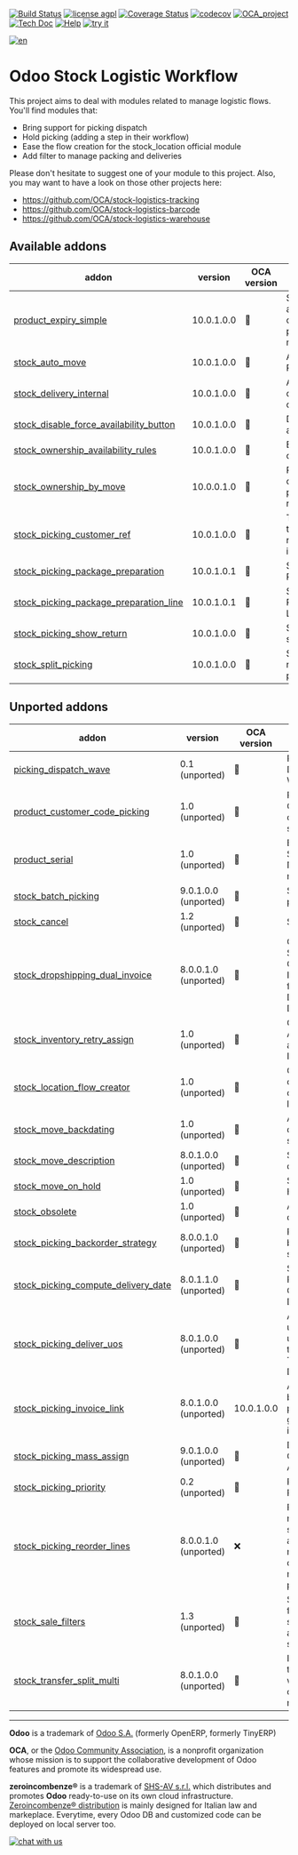 [![Build Status](https://travis-ci.org/zeroincombenze/stock-logistics-workflow.svg?branch=10.0)](https://travis-ci.org/zeroincombenze/stock-logistics-workflow)
[![license agpl](https://img.shields.io/badge/licence-AGPL--3-blue.svg)](http://www.gnu.org/licenses/agpl-3.0.html)
[![Coverage Status](https://coveralls.io/repos/github/zeroincombenze/stock-logistics-workflow/badge.svg?branch=10.0)](https://coveralls.io/github/zeroincombenze/stock-logistics-workflow?branch=10.0)
[![codecov](https://codecov.io/gh/zeroincombenze/stock-logistics-workflow/branch/10.0/graph/badge.svg)](https://codecov.io/gh/zeroincombenze/stock-logistics-workflow/branch/10.0)
[![OCA_project](http://www.zeroincombenze.it/wp-content/uploads/ci-ct/prd/button-oca-10.svg)](https://github.com/OCA/stock-logistics-workflow/tree/10.0)
[![Tech Doc](http://www.zeroincombenze.it/wp-content/uploads/ci-ct/prd/button-docs-10.svg)](http://wiki.zeroincombenze.org/en/Odoo/10.0/dev)
[![Help](http://www.zeroincombenze.it/wp-content/uploads/ci-ct/prd/button-help-10.svg)](http://wiki.zeroincombenze.org/en/Odoo/10.0/man/LO)
[![try it](http://www.zeroincombenze.it/wp-content/uploads/ci-ct/prd/button-try-it-10.svg)](http://erp10.zeroincombenze.it)




























[![en](http://www.shs-av.com/wp-content/en_US.png)](http://wiki.zeroincombenze.org/it/Odoo/7.0/man)

Odoo Stock Logistic Workflow
============================

This project aims to deal with modules related to manage logistic flows. You'll find modules that:

 - Bring support for picking dispatch
 - Hold picking (adding a step in their workflow)
 - Ease the flow creation for the stock_location official module
 - Add filter to manage packing and deliveries

Please don't hesitate to suggest one of your module to this project. Also, you may want to have a look on those other projects here:

 - https://github.com/OCA/stock-logistics-tracking
 - https://github.com/OCA/stock-logistics-barcode
 - https://github.com/OCA/stock-logistics-warehouse

[//]: # (addons)


Available addons
----------------
addon | version | OCA version | summary
--- | --- | --- | ---
[product_expiry_simple](product_expiry_simple/) | 10.0.1.0.0 | :repeat: | Simpler and better alternative to the official product_expiry module
[stock_auto_move](stock_auto_move/) | 10.0.1.0.0 | :repeat: | Automatic Move Processing
[stock_delivery_internal](stock_delivery_internal/) | 10.0.1.0.0 | :repeat: | Adds an internal carrier to delivery options
[stock_disable_force_availability_button](stock_disable_force_availability_button/) | 10.0.1.0.0 | :repeat: | Disable force availability button
[stock_ownership_availability_rules](stock_ownership_availability_rules/) | 10.0.1.0.0 | :repeat: | Enforce ownership on stock availability
[stock_ownership_by_move](stock_ownership_by_move/) | 10.0.0.1.0 | :repeat: | Preserve Ownership of moves (not pickings) on reception.
[stock_picking_customer_ref](stock_picking_customer_ref/) | 10.0.1.0.0 | :repeat: | This module displays the sale reference/description in the pickings
[stock_picking_package_preparation](stock_picking_package_preparation/) | 10.0.1.0.1 | :repeat: | Stock Picking Package Preparation
[stock_picking_package_preparation_line](stock_picking_package_preparation_line/) | 10.0.1.0.1 | :repeat: | Stock Picking Package Preparation Line
[stock_picking_show_return](stock_picking_show_return/) | 10.0.1.0.0 | :repeat: | Show returns on stock pickings
[stock_split_picking](stock_split_picking/) | 10.0.1.0.0 | :repeat: | Split a picking in two not transferred pickings


Unported addons
---------------
addon | version | OCA version | summary
--- | --- | --- | ---
[picking_dispatch_wave](picking_dispatch_wave/) | 0.1 (unported) | :repeat: | Picking Dispatch Wave
[product_customer_code_picking](product_customer_code_picking/) | 1.0 (unported) | :repeat: | Product Customer code for stock picking
[product_serial](product_serial/) | 1.0 (unported) | :repeat: | Enhance Serial Number management
[stock_batch_picking](stock_batch_picking/) | 9.0.1.0.0 (unported) | :repeat: | Stock batch picking
[stock_cancel](stock_cancel/) | 1.2 (unported) | :repeat: | Stock Cancel
[stock_dropshipping_dual_invoice](stock_dropshipping_dual_invoice/) | 8.0.0.1.0 (unported) | :repeat: | Create both Supplier and Customer Invoices from a Dropshipping Delivery
[stock_inventory_retry_assign](stock_inventory_retry_assign/) | 1.0 (unported) | :repeat: | Check Availability after Inventories
[stock_location_flow_creator](stock_location_flow_creator/) | 1.0 (unported) | :repeat: | Create configuration of stock location flow
[stock_move_backdating](stock_move_backdating/) | 1.0 (unported) | :repeat: | Allows back-dating of stock moves
[stock_move_description](stock_move_description/) | 8.0.1.0.0 (unported) | :repeat: | Stock move description
[stock_move_on_hold](stock_move_on_hold/) | 1.0 (unported) | :repeat: | Stock On Hold Status
[stock_obsolete](stock_obsolete/) | 1.0 (unported) | :repeat: | Add product depreciation
[stock_picking_backorder_strategy](stock_picking_backorder_strategy/) | 8.0.0.1.0 (unported) | :repeat: | Picking backordering strategies
[stock_picking_compute_delivery_date](stock_picking_compute_delivery_date/) | 8.0.1.1.0 (unported) | :repeat: | Stock Picking Compute Delivery Date
[stock_picking_deliver_uos](stock_picking_deliver_uos/) | 8.0.1.0.0 (unported) | :repeat: | Adds fields uos and uos_quantity to Stock Transfer Details
[stock_picking_invoice_link](stock_picking_invoice_link/) | 8.0.1.0.0 (unported) | 10.0.1.0.0 | Adds link between pickings and generated invoices
[stock_picking_mass_assign](stock_picking_mass_assign/) | 9.0.1.0.0 (unported) | :repeat: | Delivery Orders Mass Assign
[stock_picking_priority](stock_picking_priority/) | 0.2 (unported) | :repeat: | Picking Priority
[stock_picking_reorder_lines](stock_picking_reorder_lines/) | 8.0.0.1.0 (unported) | :x: | Provide a new field on stock moves, allowing to manage the orders of moves in a picking.
[stock_sale_filters](stock_sale_filters/) | 1.3 (unported) | :repeat: | SO related filters on stock.picking and sale.order
[stock_transfer_split_multi](stock_transfer_split_multi/) | 8.0.1.0.0 (unported) | :repeat: | In the stock transfer wizard, you can split by multiple units

[//]: # (end addons)

[//]: # (copyright)

----

**Odoo** is a trademark of [Odoo S.A.](https://www.odoo.com/) (formerly OpenERP, formerly TinyERP)

**OCA**, or the [Odoo Community Association](http://odoo-community.org/), is a nonprofit organization whose
mission is to support the collaborative development of Odoo features and
promote its widespread use.

**zeroincombenze®** is a trademark of [SHS-AV s.r.l.](http://www.shs-av.com/)
which distributes and promotes **Odoo** ready-to-use on its own cloud infrastructure.
[Zeroincombenze® distribution](http://wiki.zeroincombenze.org/en/Odoo)
is mainly designed for Italian law and markeplace.
Everytime, every Odoo DB and customized code can be deployed on local server too.

[//]: # (end copyright)

[![chat with us](https://www.shs-av.com/wp-content/chat_with_us.gif)](https://tawk.to/85d4f6e06e68dd4e358797643fe5ee67540e408b)
